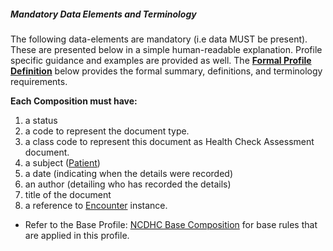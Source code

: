 ##### Mandatory Data Elements and Terminology


The following data-elements are mandatory (i.e data MUST be present). These are presented below in a simple human-readable explanation.  Profile specific guidance and examples are provided as well.  The [**Formal Profile Definition**](#profile) below provides the  formal summary, definitions, and  terminology requirements.  

**Each Composition must have:**

1.  a status  
1.  a code to represent the document type.
1.  a class code to represent this document as Health Check Assessment document.
1.  a subject ([Patient])
1.  a date (indicating when the details were recorded)
1.	an author (detailing who has recorded the details)
1.  title of the document
1.  a reference to [Encounter] instance.

* Refer to the Base Profile: [NCDHC Base Composition] for base rules that are applied in this profile. 

[NCDHC Base Composition]: http://build.fhir.org/ig/hl7au/au-fhir-childhealth/StructureDefinition-ncdhc-composition-base.html
[Patient]: http://build.fhir.org/ig/hl7au/au-fhir-childhealth/StructureDefinition-ncdhc-patient-baby.html
[Encounter]: http://build.fhir.org/ig/hl7au/au-fhir-childhealth/StructureDefinition-ncdhc-encounter.html
